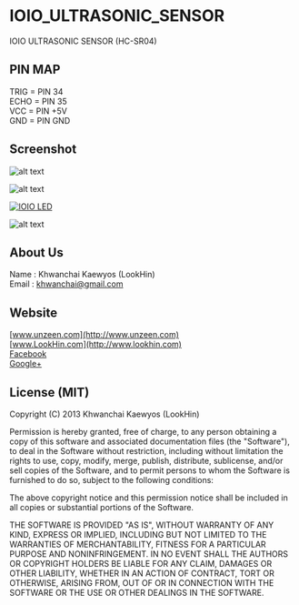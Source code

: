 IOIO_ULTRASONIC_SENSOR
======================

IOIO ULTRASONIC SENSOR (HC-SR04)

## PIN MAP
TRIG = PIN 34  
ECHO = PIN 35  
VCC = PIN +5V  
GND = PIN GND  

## Screenshot

![alt text](http://www.unzeen.com/github/IOIO_ULTRASONIC_SENSOR/2013-09-03_07-07-32.png "IOIO ULTRASONIC SENSOR (HC-SR04)")

![alt text](http://www.unzeen.com/github/IOIO_ULTRASONIC_SENSOR/IMAG1034.jpg "IOIO ULTRASONIC SENSOR (HC-SR04)")

[![IOIO LED](http://img.youtube.com/vi/jYlTbEKiGPw/0.jpg)](http://www.youtube.com/watch?v=jYlTbEKiGPw)

![alt text](http://www.unzeen.com/github/IOIO_ULTRASONIC_SENSOR/fritzing-ioio-ultrasonic-sensor.jpg "IOIO ULTRASONIC SENSOR (HC-SR04)")


## About Us
Name : Khwanchai Kaewyos (LookHin)  
Email : khwanchai@gmail.com

## Website
[www.unzeen.com](http://www.unzeen.com)  
[www.LookHin.com](http://www.lookhin.com)  
[Facebook](https://www.facebook.com/LookHin)  
[Google+](https://plus.google.com/u/0/115201343913237885999/posts)




## License (MIT)

Copyright (C) 2013 Khwanchai Kaewyos (LookHin)

Permission is hereby granted, free of charge, to any person obtaining a copy of this software and associated documentation files (the "Software"), to deal in the Software without restriction, including without limitation the rights to use, copy, modify, merge, publish, distribute, sublicense, and/or sell copies of the Software, and to permit persons to whom the Software is furnished to do so, subject to the following conditions:

The above copyright notice and this permission notice shall be included in all copies or substantial portions of the Software.

THE SOFTWARE IS PROVIDED "AS IS", WITHOUT WARRANTY OF ANY KIND, EXPRESS OR IMPLIED, INCLUDING BUT NOT LIMITED TO THE WARRANTIES OF MERCHANTABILITY, FITNESS FOR A PARTICULAR PURPOSE AND NONINFRINGEMENT. IN NO EVENT SHALL THE AUTHORS OR COPYRIGHT HOLDERS BE LIABLE FOR ANY CLAIM, DAMAGES OR OTHER LIABILITY, WHETHER IN AN ACTION OF CONTRACT, TORT OR OTHERWISE, ARISING FROM, OUT OF OR IN CONNECTION WITH THE SOFTWARE OR THE USE OR OTHER DEALINGS IN THE SOFTWARE.
